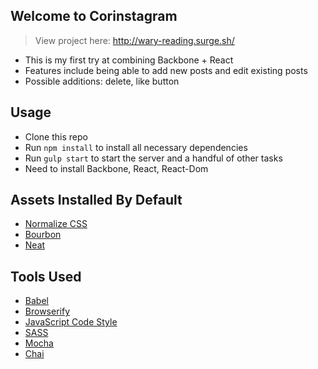 ## Welcome to Corinstagram

> View project here: http://wary-reading.surge.sh/

* This is my first try at combining Backbone + React
* Features include being able to add new posts and edit existing posts
* Possible additions: delete, like button


## Usage

- Clone this repo
- Run `npm install` to install all necessary dependencies
- Run `gulp start` to start the server and a handful of other tasks
- Need to install Backbone, React, React-Dom


## Assets Installed By Default

- [Normalize CSS](https://necolas.github.io/normalize.css/)
- [Bourbon](http://bourbon.io/)
- [Neat](http://neat.bourbon.io/)


## Tools Used

- [Babel](https://babeljs.io/)
- [Browserify](http://browserify.org/)
- [JavaScript Code Style](http://jscs.info/)
- [SASS](http://sass-lang.com/)
- [Mocha](https://mochajs.org/)
- [Chai](http://chaijs.com/)
